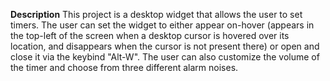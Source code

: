 **Description** 
This project is a desktop widget that allows the user to set timers. The user can set the widget to either appear on-hover (appears in the top-left of the screen when a desktop cursor is hovered over its location, and disappears when the cursor is not present there) 
or open and close it via the keybind "Alt-W". The user can also customize the volume of the timer and choose from three different alarm noises.
